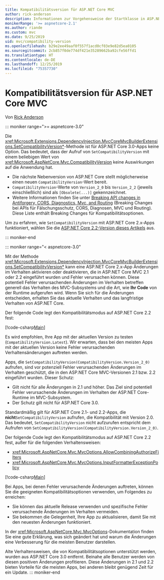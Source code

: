 ```yaml
---
title: Kompatibilitätsversion für ASP.NET Core MVC
author: rick-anderson
description: Informationen zur Vorgehensweise der Startklasse in ASP.NET Core bei der Konfiguration von Diensten und der Anforderungspipeline einer App.
monikerRange: '>= aspnetcore-2.1'
ms.author: riande
ms.custom: mvc
ms.date: 9/25/2019
uid: mvc/compatibility-version
ms.openlocfilehash: b29e2ee49aaf0f557f1acd0cf03e9e82d5ea0105
ms.sourcegitcommit: 2cb857f0de774df421e35289662ba92cfe56ffd1
ms.translationtype: HT
ms.contentlocale: de-DE
ms.lasthandoff: 12/25/2019
ms.locfileid: "75357730"
---
```

# <a name="compatibility-version-for-aspnet-core-mvc"></a>Kompatibilitätsversion für ASP.NET Core MVC

Von [Rick Anderson](https://twitter.com/RickAndMSFT)

::: moniker range=">= aspnetcore-3.0"

Die <xref:Microsoft.Extensions.DependencyInjection.MvcCoreMvcBuilderExtensions.SetCompatibilityVersion*>-Methode ist für ASP.NET Core 3.0-Apps keine Option. Das bedeutet, dass der Aufruf von `SetCompatibilityVersion` mit einem beliebigen Wert von <xref:Microsoft.AspNetCore.Mvc.CompatibilityVersion> keine Auswirkungen auf die Anwendung hat.

* Die nächste Nebenversion von ASP.NET Core stellt möglicherweise einen neuen `CompatibilityVersion`-Wert bereit.
* `CompatibilityVersion`-Werte von `Version_2_0` bis `Version_2_2` (jeweils einschließlich) sind als `[Obsolete(...)]` gekennzeichnet.
* Weitere Informationen finden Sie unter [Breaking API changes in Antiforgery, CORS, Diagnostics, Mvc, and Routing](https://github.com/aspnet/Announcements/issues/387) (Breaking Changes bei APIs für Fälschungsschutz, CORS, Diagnosen, MVC und Routing). Diese Liste enthält Breaking Changes für Kompatibilitätsoptionen.

Um zu erfahren, wie `SetCompatibilityVersion` mit ASP.NET Core 2.x-Apps funktioniert, wählen Sie die [ASP.NET Core 2.2-Version dieses Artikels](https://docs.microsoft.com/aspnet/core/mvc/compatibility-version?view=aspnetcore-2.2) aus.

::: moniker-end

::: moniker range="< aspnetcore-3.0"

Mit der Methode <xref:Microsoft.Extensions.DependencyInjection.MvcCoreMvcBuilderExtensions.SetCompatibilityVersion*> kann eine ASP.NET Core 2.x-App Änderungen im Verhalten aktivieren oder deaktivieren, die in ASP.NET Core MVC 2.1 oder 2.2 eingeführt wurden und Fehler verursachen können. Diese potentiell Fehler verursachenden Änderungen im Verhalten betreffen generell das Verhalten des MVC-Subsystems und die Art, wie **Ihr Code** von der Runtime aufgerufen wird. Wenn Sie sich für die Änderungen entscheiden, erhalten Sie das aktuelle Verhalten und das langfristige Verhalten von ASP.NET Core.

Der folgende Code legt den Kompatibilitätsmodus auf ASP.NET Core 2.2 fest:

[!code-csharp[Main](compatibility-version/samples/2.x/CompatibilityVersionSample/Startup.cs?name=snippet1)]

Es wird empfohlen, Ihre App mit der aktuellen Version zu testen (`CompatibilityVersion.Latest`). Wir erwarten, dass bei den meisten Apps mit der aktuellen Version keine Fehler verursachenden Verhaltensänderungen auftreten werden.

Apps, die `SetCompatibilityVersion(CompatibilityVersion.Version_2_0)` aufrufen, sind vor potenziell Fehler verursachenden Änderungen im Verhalten geschützt, die in den ASP.NET Core MVC-Versionen 2.1 bzw. 2.2 eingeführt wurden. Dieser Schutz:

* Gilt nicht für alle Änderungen in 2.1 und höher. Das Ziel sind potentiell Fehler verursachende Änderungen im Verhalten der ASP.NET Core-Runtime im MVC-Subsystem.
* Der Schutz gilt nicht für ASP.NET Core 3.0.

Standardmäßig gilt für ASP.NET Core 2.1- und 2.2-Apps, die **nicht**`SetCompatibilityVersion` aufrufen, die Kompatibilität mit Version 2.0. Das bedeutet, `SetCompatibilityVersion` nicht aufzurufen entspricht dem Aufrufen von `SetCompatibilityVersion(CompatibilityVersion.Version_2_0)`.

Der folgende Code legt den Kompatibilitätsmodus auf ASP.NET Core 2.2 fest, außer für die folgenden Verhaltensweisen:

* <xref:Microsoft.AspNetCore.Mvc.MvcOptions.AllowCombiningAuthorizeFilters>
* <xref:Microsoft.AspNetCore.Mvc.MvcOptions.InputFormatterExceptionPolicy>

[!code-csharp[Main](compatibility-version/samples/2.x/CompatibilityVersionSample/Startup2.cs?name=snippet1)]

Bei Apps, bei denen Fehler verursachende Änderungen auftreten, können Sie die geeigneten Kompatibilitätsoptionen verwenden, um Folgendes zu erreichen:

* Sie können das aktuelle Release verwenden und spezifische Fehler verursachende Änderungen im Verhalten vermeiden.
* Sie bekommen die Gelegenheit, Ihre App zu aktualisieren, damit Sie mit den neuesten Änderungen funktioniert.

In der <xref:Microsoft.AspNetCore.Mvc.MvcOptions>-Dokumentation finden Sie eine gute Erklärung, was sich geändert hat und warum die Änderungen eine Verbesserung für die meisten Benutzer darstellen.

Alte Verhaltensweisen, die von Kompatibilitätsoptionen unterstützt werden, wurden aus ASP.NET Core 3.0 entfernt. Beinahe alle Benutzer werden von diesen positiven Änderungen profitieren. Diese Änderungen in 2.1 und 2.2 bieten Vorteile für die meisten Apps, bei anderen bleibt genügend Zeit für ein Update.
::: moniker-end
